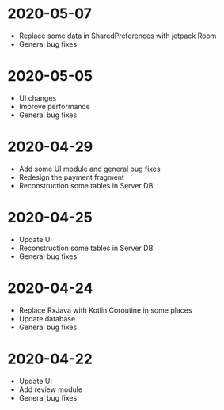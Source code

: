 # 2020-05-07
* Replace some data in SharedPreferences with jetpack Room
* General bug fixes
# 2020-05-05
* UI changes
* Improve performance
* General bug fixes
# 2020-04-29
* Add some UI module and general bug fixes
* Redesign the payment fragment
* Reconstruction some tables in Server DB
# 2020-04-25
* Update UI
* Reconstruction some tables in Server DB
* General bug fixes
# 2020-04-24
* Replace RxJava with Kotlin Coroutine in some places
* Update database
* General bug fixes
# 2020-04-22
* Update UI
* Add review module
* General bug fixes
